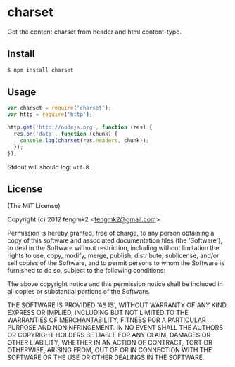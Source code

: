 charset
=======

Get the content charset from header and html content-type.

## Install

```bash
$ npm install charset
```

## Usage

```js
var charset = require('charset');
var http = require('http');

http.get('http://nodejs.org', function (res) {
  res.on('data', function (chunk) {
    console.log(charset(res.headers, chunk));
  });
});
```

Stdout will should log: `utf-8` .

## License 

(The MIT License)

Copyright (c) 2012 fengmk2 &lt;fengmk2@gmail.com&gt;

Permission is hereby granted, free of charge, to any person obtaining
a copy of this software and associated documentation files (the
'Software'), to deal in the Software without restriction, including
without limitation the rights to use, copy, modify, merge, publish,
distribute, sublicense, and/or sell copies of the Software, and to
permit persons to whom the Software is furnished to do so, subject to
the following conditions:

The above copyright notice and this permission notice shall be
included in all copies or substantial portions of the Software.

THE SOFTWARE IS PROVIDED 'AS IS', WITHOUT WARRANTY OF ANY KIND,
EXPRESS OR IMPLIED, INCLUDING BUT NOT LIMITED TO THE WARRANTIES OF
MERCHANTABILITY, FITNESS FOR A PARTICULAR PURPOSE AND NONINFRINGEMENT.
IN NO EVENT SHALL THE AUTHORS OR COPYRIGHT HOLDERS BE LIABLE FOR ANY
CLAIM, DAMAGES OR OTHER LIABILITY, WHETHER IN AN ACTION OF CONTRACT,
TORT OR OTHERWISE, ARISING FROM, OUT OF OR IN CONNECTION WITH THE
SOFTWARE OR THE USE OR OTHER DEALINGS IN THE SOFTWARE.